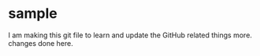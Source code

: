 # sample
I am making this git file to learn and update the GitHub related things more.
changes done here.
